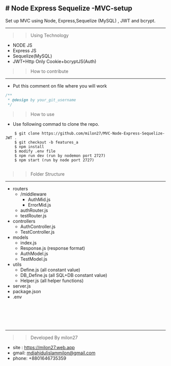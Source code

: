 ## # Node Express Sequelize -MVC-setup

Set up MVC using Node, Express,Sequelize (MySQL) , JWT and bcrypt.
___ 

>> Using Technology
 * NODE JS
 * Express JS
 * Sequelize(MySQL)
 * JWT+Http Only Cookie+bcryptJS(Auth)

>> How to contribute
___
* Put this comment on file where you will work
```javascript
/**
 * @design by your_git_username
 */
```
>> How to use
* Use following commad to clone the repo.

```
    $ git clone https://github.com/milon27/MVC-Node-Express-Sequelize-JWT .
    $ git checkout -b features_a
    $ npm install
    $ modify .env file 
    $ npm run dev (run by nodemon port 2727)
    $ npm start (run by node port 2727)
    
```


>> Folder Structure
___
 * routers
    * /middleware
        * AuthMid.js
        * ErrorMid.js
    * authRouter.js
    * testRouter.js
 * controllers
   * AuthController.js
   * TestController.js
 * models
   * index.js
   * Response.js (response format)
   * AuthModel.js
   * TestModel.js
 * utils
   * Define.js (all constant value)
   * DB_Define.js (all SQL+DB constant value)
   * Helper.js (all helper functions)
 * server.js
 * package.json
 * .env


<br/><br/><br/><br/>
___

>> Developed By milon27
* site : https://milon27.web.app
* gmail: mdjahidulislammilon@gmail.com
* phone: +8801646735359
